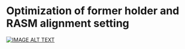# Optimization of former holder and RASM alignment setting

[![IMAGE ALT TEXT](https://i.im.ge/2023/02/15/afsAvD.tb1.png)](https://youtu.be/fr17Ei_-uZA "Optimization of former holder and RASM alignment setting")
